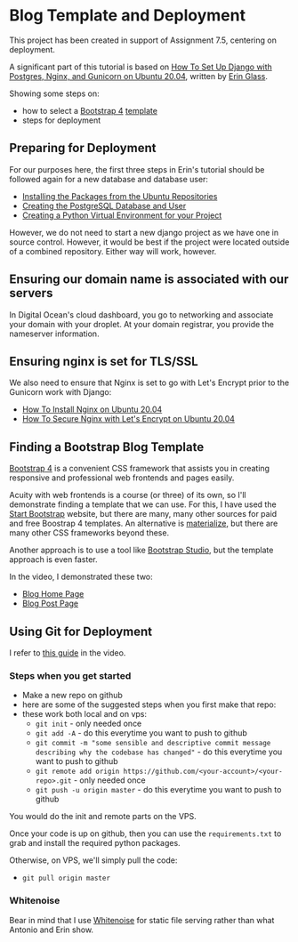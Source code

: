 # Blog Template and Deployment

This project has been created in support of Assignment 7.5, centering on deployment.

A significant part of this tutorial is based on [How To Set Up Django with Postgres, Nginx, and Gunicorn on Ubuntu 20.04](https://www.digitalocean.com/community/tutorials/how-to-set-up-django-with-postgres-nginx-and-gunicorn-on-ubuntu-20-04), written by [Erin Glass](https://www.digitalocean.com/community/users/eglass).

Showing some steps on:
* how to select a [Bootstrap 4](https://getbootstrap.com/) [template](https://startbootstrap.com/templates/blog-home)
* steps for deployment

## Preparing for Deployment

For our purposes here, the first three steps in Erin's tutorial should be followed again for a new database and database user:

* [Installing the Packages from the Ubuntu Repositories](https://www.digitalocean.com/community/tutorials/how-to-set-up-django-with-postgres-nginx-and-gunicorn-on-ubuntu-20-04#installing-the-packages-from-the-ubuntu-repositories)
* [Creating the PostgreSQL Database and User](https://www.digitalocean.com/community/tutorials/how-to-set-up-django-with-postgres-nginx-and-gunicorn-on-ubuntu-20-04#creating-the-postgresql-database-and-user)
* [Creating a Python Virtual Environment for your Project](https://www.digitalocean.com/community/tutorials/how-to-set-up-django-with-postgres-nginx-and-gunicorn-on-ubuntu-20-04#creating-a-python-virtual-environment-for-your-project)

However, we do not need to start a new django project as we have one in source control.  However, it would be best if the project were located outside of a combined repository.  Either way will work, however.

## Ensuring our domain name is associated with our servers

In Digital Ocean's cloud dashboard, you go to networking and associate your domain with your droplet.  At your domain registrar, you provide the nameserver information.

## Ensuring nginx is set for TLS/SSL

We also need to ensure that Nginx is set to go with Let's Encrypt prior to the Gunicorn work with Django:

* [How To Install Nginx on Ubuntu 20.04](https://www.digitalocean.com/community/tutorials/how-to-install-nginx-on-ubuntu-20-04)
* [How To Secure Nginx with Let's Encrypt on Ubuntu 20.04](https://www.digitalocean.com/community/tutorials/how-to-secure-nginx-with-let-s-encrypt-on-ubuntu-20-04)

## Finding a Bootstrap Blog Template

[Bootstrap 4](https://getbootstrap.com/) is a convenient CSS framework that assists you in creating responsive and professional web frontends and pages easily.

Acuity with web frontends is a course (or three) of its own, so I'll demonstrate finding a template that we can use.  For this, I have used the [Start Bootstrap](https://startbootstrap.com/) website, but there are many, many other sources for paid and free Boostrap 4 templates.  An alternative is [materialize](https://materializecss.com/), but there are many other CSS frameworks beyond these.

Another approach is to use a tool like [Bootstrap Studio](https://www.bootstrapstudio.io/), but the template approach is even faster.

In the video, I demonstrated these two:

* [Blog Home Page](https://startbootstrap.com/templates/blog-home/)
* [Blog Post Page](https://startbootstrap.com/templates/blog-post/)

## Using Git for Deployment

I refer to [this guide](http://rogerdudler.github.io/git-guide/) in the video.

### Steps when you get started

* Make a new repo on github
* here are some of the suggested steps when you first make that repo:
* these work both local and on vps:
    * `git init` - only needed once 
    * `git add -A` - do this everytime you want to push to github
    * `git commit -m "some sensible and descriptive commit message describing why the codebase has changed"` - do this everytime you want to push to github
    * `git remote add origin https://github.com/<your-account>/<your-repo>.git` - only needed once
    * `git push -u origin master` - do this everytime you want to push to github

You would do the init and remote parts on the VPS.

Once your code is up on github, then you can use the `requirements.txt` to grab and install the required python packages.

Otherwise, on VPS, we'll simply pull the code:

* `git pull origin master`

### Whitenoise

Bear in mind that I use [Whitenoise](http://whitenoise.evans.io/en/stable/) for static file serving rather than what Antonio and Erin show.